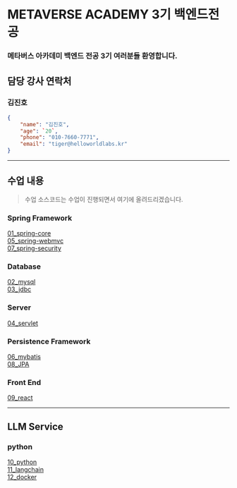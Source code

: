 # METAVERSE ACADEMY 3기 백엔드전공
### 메타버스 아카데미 백엔드 전공 3기 여러분들 환영합니다.

## 담당 강사 연락처
### 김진호
```json
{
    "name": "김진호",
    "age": `20`,
    "phone": "010-7660-7771",
    "email": "tiger@helloworldlabs.kr"
}
```
---
## 수업 내용
> 수업 소스코드는 수업이 진행되면서 여기에 올려드리겠습니다.

### Spring Framework
[01_spring-core](https://github.com/20230617-MTVS-3rd-Backend/01_spring-core)<br>
[05_spring-webmvc](https://github.com/20230617-MTVS-3rd-Backend/05_spring-webmvc)<br>
[07_spring-security](https://github.com/20230617-MTVS-3rd-Backend/07_spring-security)

### Database
[02_mysql](https://github.com/20230617-MTVS-3rd-Backend/02_mysql)<br>
[03_jdbc](https://github.com/20230617-MTVS-3rd-Backend/03_jdbc)<br>

### Server
[04_servlet](https://github.com/20230617-MTVS-3rd-Backend/04_servlet)

### Persistence Framework
[06_mybatis](https://github.com/20230617-MTVS-3rd-Backend/06_mybatis)<br>
[08_JPA](https://github.com/20230617-MTVS-3rd-Backend/08_JPA)

### Front End
[09_react](https://github.com/20230617-MTVS-3rd-Backend/09_React)

---
## LLM Service
### python
[10_python](https://github.com/20230617-MTVS-3rd-Backend/10_python)<br>
[11_langchain](https://github.com/20230617-MTVS-3rd-Backend/11_langchain)<br>
[12_docker](https://github.com/20230617-MTVS-3rd-Backend/12_docker)
